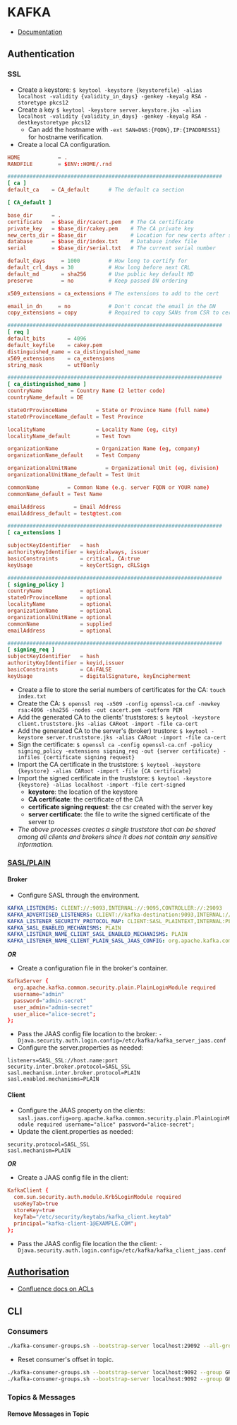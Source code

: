# KAFKA

- [Documentation](https://kafka.apache.org/documentation/#security_overview)

## Authentication

### SSL

- Create a keystore: `$ keytool -keystore {keystorefile} -alias localhost -validity {validity_in_days} -genkey -keyalg RSA -storetype pkcs12`
- Create a key `$ keytool -keystore server.keystore.jks -alias localhost -validity {validity_in_days} -genkey -keyalg RSA -destkeystoretype pkcs12`
  - Can add the hostname with `-ext SAN=DNS:{FQDN},IP:{IPADDRESS1}` for hostname verification.
- Create a local CA configuration.

```openssl-ca.cnf
HOME            = .
RANDFILE        = $ENV::HOME/.rnd

####################################################################
[ ca ]
default_ca    = CA_default      # The default ca section

[ CA_default ]

base_dir      = .
certificate   = $base_dir/cacert.pem   # The CA certificate
private_key   = $base_dir/cakey.pem    # The CA private key
new_certs_dir = $base_dir              # Location for new certs after signing
database      = $base_dir/index.txt    # Database index file
serial        = $base_dir/serial.txt   # The current serial number

default_days     = 1000         # How long to certify for
default_crl_days = 30           # How long before next CRL
default_md       = sha256       # Use public key default MD
preserve         = no           # Keep passed DN ordering

x509_extensions = ca_extensions # The extensions to add to the cert

email_in_dn     = no            # Don't concat the email in the DN
copy_extensions = copy          # Required to copy SANs from CSR to cert

####################################################################
[ req ]
default_bits       = 4096
default_keyfile    = cakey.pem
distinguished_name = ca_distinguished_name
x509_extensions    = ca_extensions
string_mask        = utf8only

####################################################################
[ ca_distinguished_name ]
countryName         = Country Name (2 letter code)
countryName_default = DE

stateOrProvinceName         = State or Province Name (full name)
stateOrProvinceName_default = Test Province

localityName                = Locality Name (eg, city)
localityName_default        = Test Town

organizationName            = Organization Name (eg, company)
organizationName_default    = Test Company

organizationalUnitName         = Organizational Unit (eg, division)
organizationalUnitName_default = Test Unit

commonName         = Common Name (e.g. server FQDN or YOUR name)
commonName_default = Test Name

emailAddress         = Email Address
emailAddress_default = test@test.com

####################################################################
[ ca_extensions ]

subjectKeyIdentifier   = hash
authorityKeyIdentifier = keyid:always, issuer
basicConstraints       = critical, CA:true
keyUsage               = keyCertSign, cRLSign

####################################################################
[ signing_policy ]
countryName            = optional
stateOrProvinceName    = optional
localityName           = optional
organizationName       = optional
organizationalUnitName = optional
commonName             = supplied
emailAddress           = optional

####################################################################
[ signing_req ]
subjectKeyIdentifier   = hash
authorityKeyIdentifier = keyid,issuer
basicConstraints       = CA:FALSE
keyUsage               = digitalSignature, keyEncipherment
```

- Create a file to store the serial numbers of certificates for the CA: `touch index.txt`
- Create the CA: `$ openssl req -x509 -config openssl-ca.cnf -newkey rsa:4096 -sha256 -nodes -out cacert.pem -outform PEM`
- Add the generated CA to the clients' truststores: `$ keytool -keystore client.truststore.jks -alias CARoot -import -file ca-cert`
- Add the generated CA to the server's (broker) trustore: `$ keytool -keystore server.truststore.jks -alias CARoot -import -file ca-cert`
- Sign the certificate: `$ openssl ca -config openssl-ca.cnf -policy signing_policy -extensions signing_req -out {server certificate} -infiles {certificate signing request}`
- Import the CA certificate in the truststore: `$ keytool -keystore {keystore} -alias CARoot -import -file {CA certificate}`
- Import the signed certificate in the truststore: `$ keytool -keystore {keystore} -alias localhost -import -file cert-signed`
  - **keystore**: the location of the keystore
  - **CA certificate**: the certificate of the CA
  - **certificate signing request**: the csr created with the server key
  - **server certificate**: the file to write the signed certificate of the server to
- *The above processes creates a single truststore that can be shared among all clients and brokers since it does not contain any sensitive information.*

### [SASL/PLAIN](https://kafka.apache.org/documentation/#security_sasl)

#### Broker

- Configure SASL through the environment.

```yaml
KAFKA_LISTENERS: CLIENT://:9093,INTERNAL://:9095,CONTROLLER://:29093
KAFKA_ADVERTISED_LISTENERS: CLIENT://kafka-destination:9093,INTERNAL://kafka-destination:9095
KAFKA_LISTENER_SECURITY_PROTOCOL_MAP: CLIENT:SASL_PLAINTEXT,INTERNAL:PLAINTEXT,CONTROLLER:PLAINTEXT
KAFKA_SASL_ENABLED_MECHANISMS: PLAIN
KAFKA_LISTENER_NAME_CLIENT_SASL_ENABLED_MECHANISMS: PLAIN
KAFKA_LISTENER_NAME_CLIENT_PLAIN_SASL_JAAS_CONFIG: org.apache.kafka.common.security.plain.PlainLoginModule required username="admin" password="admin-secret" user_alice="alice-secret";
```

***OR***

- Create a configuration file in the broker's container.

```kafka_server_jaas.conf
KafkaServer {
  org.apache.kafka.common.security.plain.PlainLoginModule required
  username="admin"
  password="admin-secret"
  user_admin="admin-secret"
  user_alice="alice-secret";
};
```

- Pass the JAAS config file location to the broker: `-Djava.security.auth.login.config=/etc/kafka/kafka_server_jaas.conf`
- Configure the server.properties as needed:

```server.properties
listeners=SASL_SSL://host.name:port
security.inter.broker.protocol=SASL_SSL
sasl.mechanism.inter.broker.protocol=PLAIN
sasl.enabled.mechanisms=PLAIN
```

#### Client

- Configure the JAAS property on the clients: `sasl.jaas.config=org.apache.kafka.common.security.plain.PlainLoginModule required username="alice" password="alice-secret";`
- Update the client.properties as needed:

```client.properties
security.protocol=SASL_SSL
sasl.mechanism=PLAIN
```

***OR***

- Create a JAAS config file in the client:

```kafka_client_jaas.conf
KafkaClient {
  com.sun.security.auth.module.Krb5LoginModule required
  useKeyTab=true
  storeKey=true
  keyTab="/etc/security/keytabs/kafka_client.keytab"
  principal="kafka-client-1@EXAMPLE.COM";
};
```

- Pass the JAAS config file location the the client: `-Djava.security.auth.login.config=/etc/kafka/kafka_client_jaas.conf`

## [Authorisation](https://kafka.apache.org/documentation/#security_authz)

- [Confluence docs on ACLs](https://docs.confluent.io/platform/current/security/authorization/acls/overview.html)

## CLI

### Consumers

```bash
./kafka-consumer-groups.sh --bootstrap-server localhost:29092 --all-groups --describe
```

- Reset consumer's offset in topic.

```bash
./kafka-consumer-groups.sh --bootstrap-server localhost:9092 --group GROUP_NAME --topic TOPIC_NAME --reset-offsets --to-earliest --execute
./kafka-consumer-groups.sh --bootstrap-server localhost:9092 --group GROUP_NAME --all-topics --reset-offsets --to-earliest --execute
```

### Topics & Messages

#### Remove Messages in Topic
